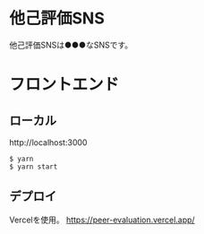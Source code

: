 # 他己評価SNS
他己評価SNSは●●●なSNSです。

# フロントエンド
## ローカル
http://localhost:3000

```
$ yarn
$ yarn start
```

## デプロイ
Vercelを使用。
https://peer-evaluation.vercel.app/